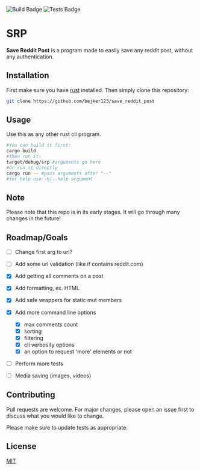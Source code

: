 ![Build Badge](https://github.com/bejker123/save_reddit_post/actions/workflows/build.yml/badge.svg)
![Tests Badge](https://github.com/bejker123/save_reddit_post/actions/workflows/tests.yml/badge.svg)

# SRP

**Save Reddit Post** is a program made to easily save any reddit post, without any authentication. 

## Installation

First make sure you have [rust](https://www.rust-lang.org/tools/install) installed.
Then simply clone this repository:

```bash
git clone https://github.com/bejker123/save_reddit_post
```

## Usage
Use this as any other rust cli program.
```bash
#You can build it first:
cargo build
#Then run it:
target/debug/srp #arguments go here
#Or run it directly
cargo run -- #pass arguments after "--"
#for help use -h/--help argument
```

## Note
Please note that this repo is in its early stages.
It will go through many changes in the future!

## Roadmap/Goals

- [ ] Change first arg to url?
- [ ] Add some url validation (like if contains reddit.com)
- [x] Add getting all comments on a post 
- [x] Add formatting, ex. HTML
- [x] Add safe wrappers for static mut members 
- [x] Add more command line options
  - [x] max comments count 
  - [x] sorting 
  - [x] filtering 
  - [x] cli verbosity options
  - [x] an option to request 'more' elements or not
- [ ] Perform more tests
- [ ] Media saving (images, videos)


## Contributing
Pull requests are welcome. For major changes, please open an issue first to discuss what you would like to change.

Please make sure to update tests as appropriate.

## License
[MIT](https://choosealicense.com/licenses/mit/)